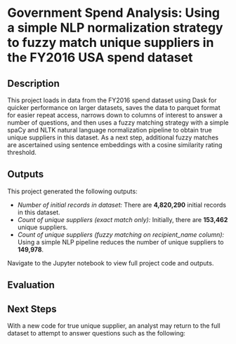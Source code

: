 # Government Spend Analysis: Using a simple NLP normalization strategy to fuzzy match unique suppliers in the FY2016 USA spend dataset

## Description

This project loads in data from the FY2016 spend dataset using Dask for quicker performance on larger datasets, saves the data to parquet format for easier repeat access, narrows down to columns of interest to answer a number of questions, and then uses a fuzzy matching strategy with a simple spaCy and NLTK natural language normalization pipeline to obtain true unique suppliers in this dataset. As a next step, additional fuzzy matches are ascertained using sentence embeddings with a cosine similarity rating threshold.

## Outputs

This project generated the following outputs:

- *Number of initial records in dataset:* There are **4,820,290** initial records in this dataset.
- *Count of unique suppliers (exact match only):* Initially, there are **153,462** unique suppliers.
- *Count of unique suppliers (fuzzy matching on recipient_name column):* Using a simple NLP pipeline reduces the number of unique suppliers to **149,978**.


Navigate to the Jupyter notebook to view full project code and outputs. 

## Evaluation

## Next Steps

With a new code for true unique supplier, an analyst may return to the full dataset to attempt to answer questions such as the following:





